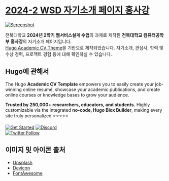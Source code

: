 # [2024-2 WSD 자기소개 페이지 홍사강](https://nua3196.github.io/)

[![Screenshot](https://github.com/user-attachments/assets/679b1b46-8da2-4240-9d74-7c7988fd2a53)](https://nua3196.github.io/ko/)

전북대학교 **2024년 2학기 웹서비스설계 수업**의 과제로 제작된 **전북대학교 컴퓨터공학부 홍사강**의 자기소개 페이지입니다.  
[Hugo Academic CV Theme](https://github.com/HugoBlox/theme-academic-cv)을 기반으로 제작되었습니다. 자기소개, 관심사, 학력 및 수상 경력, 프로젝트 경험 등에 대해 확인하실 수 있습니다.

## Hugo에 관해서

The Hugo **Academic CV Template** empowers you to easily create your job-winning online resumé, showcase your academic publications, and create online courses or knowledge bases to grow your audience.

️**Trusted by 250,000+ researchers, educators, and students.** Highly customizable via the integrated **no-code, Hugo Blox Builder**, making every site truly personalized ⭐⭐⭐⭐⭐

[![Get Started](https://img.shields.io/badge/-Get%20started-ff4655?style=for-the-badge)](https://hugoblox.com/templates/)
[![Discord](https://img.shields.io/discord/722225264733716590?style=for-the-badge)](https://discord.com/channels/722225264733716590/742892432458252370/742895548159492138)  
[![Twitter Follow](https://img.shields.io/twitter/follow/GetResearchDev?label=Follow%20on%20Twitter)](https://twitter.com/GetResearchDev)

## 이미지 및 아이콘 출처

- [Unsplash](https://unsplash.com)
- [Devicon](https://devicon.dev/)
- [FontAwesome](https://fontawesome.com/icons)
